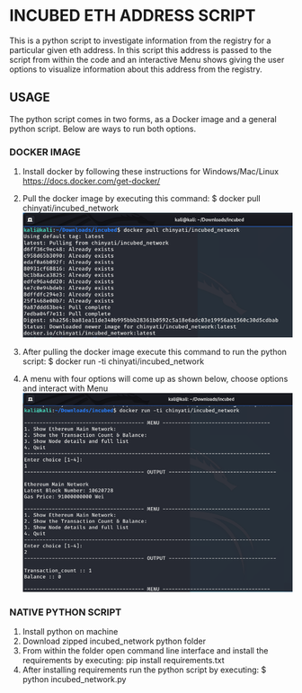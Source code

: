 # INCUBED ETH ADDRESS SCRIPT

This is a python script to investigate information from the registry for a particular given eth address. In this script this address is passed to the script from within the code and an interactive Menu shows giving the user options to visualize information about this address from the registry.

## USAGE

The python script comes in two forms, as a Docker image and a general python script. Below are ways to run both options.

### DOCKER IMAGE
1. Install docker by following these instructions for Windows/Mac/Linux https://docs.docker.com/get-docker/

2. Pull the docker image by executing this command:
$ docker pull chinyati/incubed_network
![Second Image](https://github.com/chinyati/incubed_registry_investigation/blob/master/Screenshot%20from%202020-08-08%2019-15-19.png)
3. After pulling the docker image execute this command to run the python script:
$ docker run -ti chinyati/incubed_network
4. A menu with four options will come up as shown below, choose options and interact with Menu
![First Image](https://github.com/chinyati/incubed_registry_investigation/blob/master/Screenshot%20from%202020-08-08%2019-15-00.png)


### NATIVE PYTHON SCRIPT
1. Install python on machine
2. Download zipped incubed_network python folder
3. From within the folder open command line interface and install the requirements by executing:
pip install requirements.txt
4. After installing requirements run the python script by executing:
$ python incubed_network.py

